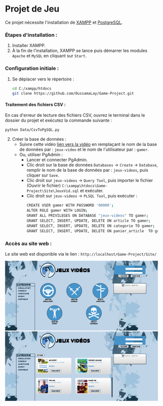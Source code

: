 # Projet de Jeu

Ce projet nécessite l'installation de [XAMPP](https://www.apachefriends.org/fr/download.html) et [PostgreSQL](https://www.postgresql.org/download/).

### Étapes d'installation :
1. Installer XAMPP.
2. À la fin de l'installation, XAMPP se lance puis démarrer les modules `Apache` et `MySQL` en cliquant sur `Start`.

### Configuration initiale :
1. Se déplacer vers le répertoire : 
    ```bash
    cd C:/xampp/htdocs
    git clone https://github.com/OussamaLay/Game-Project.git
    ```
#### Traitement des fichiers CSV :
En cas d'erreur de lecture des fichiers CSV, ouvrez le terminal dans le dossier du projet et exécutez la commande suivante :
```bash
python Data/CsvToPgSQL.py
```

2. Créer la base de données :
    - Suivre cette vidéo [lien vers la vidéo](https://www.youtube.com/watch?v=oNJpktM65eY) en remplaçant le nom de la base de données par : `jeux-video` et le nom de l'utilisateur par : `gamer`.
    - Ou, utiliser PgAdmin :
        - Lancer et connecter PgAdmin.
        - Clic droit sur la base de données `Databases` -> `Create` -> `Database`, remplir le nom de la base de données par : `jeux-videos`, puis cliquer sur `Save`.
        - Clic droit sur `jeux-videos` -> `Query Tool`, puis importer le fichier (Ouvrir le fichier) `C:\xampp\htdocs\Game-Project\Site\JeuxVid.sql` et exécuter.
        - Clic droit sur `jeux-videos` -> `PLSQL Tool`, puis exécuter :
            ```bash
            CREATE USER gamer WITH PASSWORD '00000';
            ALTER ROLE gamer WITH LOGIN;
            GRANT ALL PRIVILEGES ON DATABASE "jeux-videos" TO gamer;
            GRANT SELECT, INSERT, UPDATE, DELETE ON article TO gamer;
            GRANT SELECT, INSERT, UPDATE, DELETE ON categorie TO gamer;
            GRANT SELECT, INSERT, UPDATE, DELETE ON panier_article  TO gamer;
            ```

### Accès au site web :
Le site web est disponible via le lien : `http://localhost/Game-Project/Site/`


![Image 1](capture1.png)
![Image 2](capture2.png)
